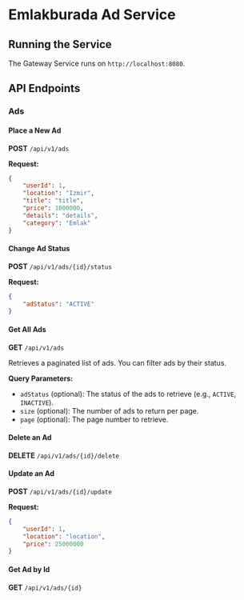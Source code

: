 # Emlakburada Ad Service

## Running the Service

The Gateway Service runs on `http://localhost:8080`.

## API Endpoints

### Ads

#### Place a New Ad
**POST** `/api/v1/ads`

**Request:**
```json
{
    "userId": 1,
    "location": "Izmir",
    "title": "title",
    "price": 1000000,
    "details": "details",
    "category": "Emlak"
}
```

#### Change Ad Status
**POST** `/api/v1/ads/{id}/status`

**Request:**
```json
{
    "adStatus": "ACTIVE"
}
```

#### Get All Ads
**GET** `/api/v1/ads`

Retrieves a paginated list of ads. You can filter ads by their status.

**Query Parameters:**
- `adStatus` (optional): The status of the ads to retrieve (e.g., `ACTIVE`, `INACTIVE`).
- `size` (optional): The number of ads to return per page.
- `page` (optional): The page number to retrieve.

#### Delete an Ad
**DELETE** `/api/v1/ads/{id}/delete`

#### Update an Ad
**POST** `/api/v1/ads/{id}/update`

**Request:**
```json
{
    "userId": 1,
    "location": "location",
    "price": 25000000
}
```

#### Get Ad by Id
**GET** `/api/v1/ads/{id}`
